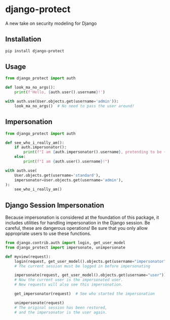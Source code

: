 # django-protect
A new take on security modeling for Django

## Installation

```bash
pip install django-protect
```

## Usage

```python
from django_protect import auth

def look_ma_no_args():
    print(f'Hello, {auth.user().username}!')

with auth.use(User.objects.get(username='admin')):
    look_ma_no_args()  # No need to pass the user around!
```

## Impersonation

```python
from django_protect import auth

def see_who_i_really_am():
    if auth.impersonator():
        print(f"I am {auth.impersonator().username}, pretending to be {auth.user().username}!")
    else:
        print(f"I am {auth.user().username}!")

with auth.use(
    User.objects.get(username='standard'),
    impersonator=User.objects.get(username='admin'),
):
    see_who_i_really_am()
```

## Django Session Impersonation

Because impersonation is considered at the foundation of this package,
it includes utilities for handling impersonation in the Django session.
Be careful, these are dangerous operations!
Be sure that you only allow appropriate users to use these functions.

```python
from django.contrib.auth import login, get_user_model
from django_protect import impersonate, unimpersonate

def myview(request):
    login(request, get_user_model().objects.get(username="impersonator"))
    # The current session must be logged in before impersonating

    impersonate(request, get_user_model().objects.get(username="user"))
    # Now the current user is the impersonated user.
    # New requests will also see this impersonation.

    get_impersonator(request)  # See who started the impersonation

    unimpersonate(request)
    # The original session has been restored,
    # and the impersonator is the user again.
```

